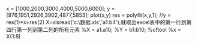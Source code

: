 x = [1000,2000,3000,4000,5000,6000];
y = [976,1951,2926,3902,4877,5853];
plot(x,y)
res = polyfit(x,y,1);
//y = res(1)*x+res(2)
X=xlsread('c:\数据.xls','a1:b4');就取出excel表中的第一行到第四行第一列到第二列的所有元素
%X = a1:a10;
%Y = b1:b10;
%cftool
%x = X(1:8)

